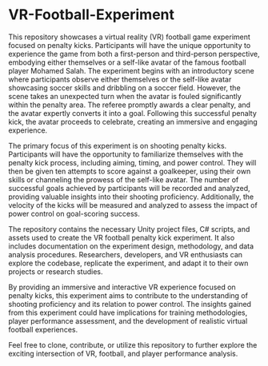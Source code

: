 # VR-Football-Experiment
This repository showcases a virtual reality (VR) football game experiment focused on penalty kicks. Participants will have the unique opportunity to experience the game from both a first-person and third-person perspective, embodying either themselves or a self-like avatar of the famous football player Mohamed Salah.
The experiment begins with an introductory scene where participants observe either themselves or the self-like avatar showcasing soccer skills and dribbling on a soccer field. However, the scene takes an unexpected turn when the avatar is fouled significantly within the penalty area. The referee promptly awards a clear penalty, and the avatar expertly converts it into a goal. Following this successful penalty kick, the avatar proceeds to celebrate, creating an immersive and engaging experience.

The primary focus of this experiment is on shooting penalty kicks. Participants will have the opportunity to familiarize themselves with the penalty kick process, including aiming, timing, and power control. They will then be given ten attempts to score against a goalkeeper, using their own skills or channeling the prowess of the self-like avatar. The number of successful goals achieved by participants will be recorded and analyzed, providing valuable insights into their shooting proficiency. Additionally, the velocity of the kicks will be measured and analyzed to assess the impact of power control on goal-scoring success.

The repository contains the necessary Unity project files, C# scripts, and assets used to create the VR football penalty kick experiment. It also includes documentation on the experiment design, methodology, and data analysis procedures. Researchers, developers, and VR enthusiasts can explore the codebase, replicate the experiment, and adapt it to their own projects or research studies.

By providing an immersive and interactive VR experience focused on penalty kicks, this experiment aims to contribute to the understanding of shooting proficiency and its relation to power control. The insights gained from this experiment could have implications for training methodologies, player performance assessment, and the development of realistic virtual football experiences.

Feel free to clone, contribute, or utilize this repository to further explore the exciting intersection of VR, football, and player performance analysis.
